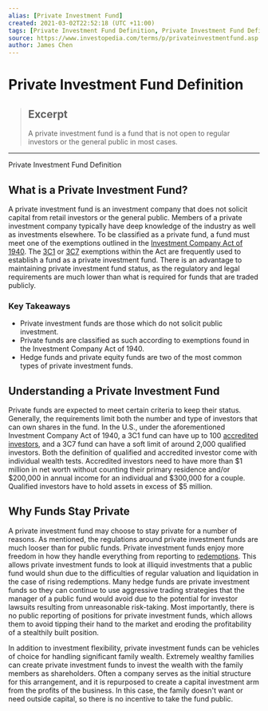 ```yaml
---
alias: [Private Investment Fund]
created: 2021-03-02T22:52:18 (UTC +11:00)
tags: [Private Investment Fund Definition, Private Investment Fund Definition]
source: https://www.investopedia.com/terms/p/privateinvestmentfund.asp
author: James Chen
---
```


# Private Investment Fund Definition

> ## Excerpt
> A private investment fund is a fund that is not open to regular investors or the general public in most cases.

---

Private Investment Fund Definition
## What is a Private Investment Fund?

A private investment fund is an investment company that does not solicit capital from retail investors or the general public. Members of a private investment company typically have deep knowledge of the industry as well as investments elsewhere. To be classified as a private fund, a fund must meet one of the exemptions outlined in the [Investment Company Act of 1940](https://www.investopedia.com/terms/i/investmentcompanyact.asp). The [3C1](https://www.investopedia.com/terms/1/3c1.asp) or [3C7](https://www.investopedia.com/terms/1/3c7.asp) exemptions within the Act are frequently used to establish a fund as a private investment fund. There is an advantage to maintaining private investment fund status, as the regulatory and legal requirements are much lower than what is required for funds that are traded publicly.

### Key Takeaways

-   Private investment funds are those which do not solicit public investment.
-   Private funds are classified as such according to exemptions found in the Investment Company Act of 1940.
-   Hedge funds and private equity funds are two of the most common types of private investment funds.

## Understanding a Private Investment Fund

Private funds are expected to meet certain criteria to keep their status. Generally, the requirements limit both the number and type of investors that can own shares in the fund. In the U.S., under the aforementioned Investment Company Act of 1940, a 3C1 fund can have up to 100 [accredited investors](https://www.investopedia.com/terms/a/accreditedinvestor.asp), and a 3C7 fund can have a soft limit of around 2,000 qualified investors. Both the definition of qualified and accredited investor come with individual wealth tests. Accredited investors need to have more than $1 million in net worth without counting their primary residence and/or $200,000 in annual income for an individual and $300,000 for a couple. Qualified investors have to hold assets in excess of $5 million.

## Why Funds Stay Private

A private investment fund may choose to stay private for a number of reasons. As mentioned, the regulations around private investment funds are much looser than for public funds. Private investment funds enjoy more freedom in how they handle everything from reporting to [redemptions](https://www.investopedia.com/terms/r/redemption.asp). This allows private investment funds to look at illiquid investments that a public fund would shun due to the difficulties of regular valuation and liquidation in the case of rising redemptions. Many hedge funds are private investment funds so they can continue to use aggressive trading strategies that the manager of a public fund would avoid due to the potential for investor lawsuits resulting from unreasonable risk-taking. Most importantly, there is no public reporting of positions for private investment funds, which allows them to avoid tipping their hand to the market and eroding the profitability of a stealthily built position.

In addition to investment flexibility, private investment funds can be vehicles of choice for handling significant family wealth. Extremely wealthy families can create private investment funds to invest the wealth with the family members as shareholders. Often a company serves as the initial structure for this arrangement, and it is repurposed to create a capital investment arm from the profits of the business. In this case, the family doesn't want or need outside capital, so there is no incentive to take the fund public.
